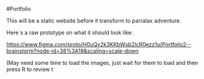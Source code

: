 #Portfolio


This will be a static website before it transform to parralax adventure.

Here´s a raw prototype on what it should look like: 

https://www.figma.com/proto/H0uQv2k3KKbWxb2lcR0ezz1u/Portfolio2--brainstorm?node-id=38%3A18&scaling=scale-down 

(May need some time to load the images, just wait for them to load and then press R to review t
